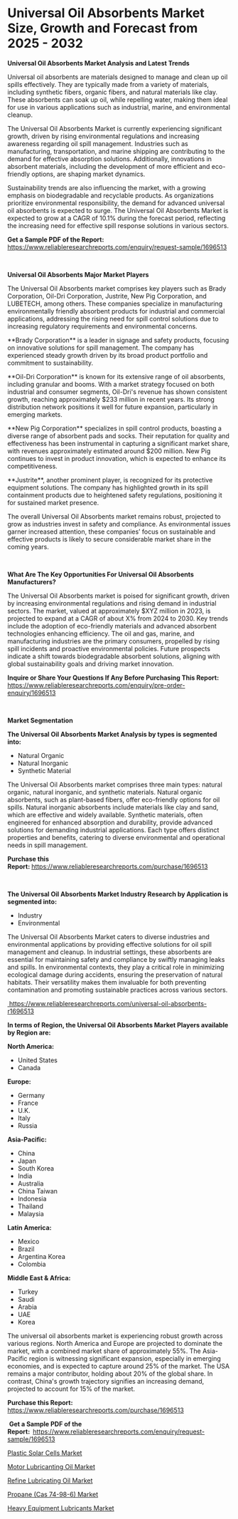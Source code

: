 <p><h1>Universal Oil Absorbents Market Size, Growth and Forecast from 2025 - 2032</h1></p><p><strong>Universal Oil Absorbents Market Analysis and Latest Trends</strong></p>
<p><p>Universal oil absorbents are materials designed to manage and clean up oil spills effectively. They are typically made from a variety of materials, including synthetic fibers, organic fibers, and natural materials like clay. These absorbents can soak up oil, while repelling water, making them ideal for use in various applications such as industrial, marine, and environmental cleanup.</p><p>The Universal Oil Absorbents Market is currently experiencing significant growth, driven by rising environmental regulations and increasing awareness regarding oil spill management. Industries such as manufacturing, transportation, and marine shipping are contributing to the demand for effective absorption solutions. Additionally, innovations in absorbent materials, including the development of more efficient and eco-friendly options, are shaping market dynamics.</p><p>Sustainability trends are also influencing the market, with a growing emphasis on biodegradable and recyclable products. As organizations prioritize environmental responsibility, the demand for advanced universal oil absorbents is expected to surge. The Universal Oil Absorbents Market is expected to grow at a CAGR of 10.1% during the forecast period, reflecting the increasing need for effective spill response solutions in various sectors.</p></p>
<p><strong>Get a Sample PDF of the Report:&nbsp;</strong> <a href="https://www.reliableresearchreports.com/enquiry/request-sample/1696513?utm_campaign=116&utm_medium=2&utm_source=Github&utm_content=ia&utm_term=08012025&utm_id=universal-oil-absorbents">https://www.reliableresearchreports.com/enquiry/request-sample/1696513</a></p>
<p>&nbsp;</p>
<p><strong>Universal Oil Absorbents Major Market Players</strong></p>
<p><p>The Universal Oil Absorbents market comprises key players such as Brady Corporation, Oil-Dri Corporation, Justrite, New Pig Corporation, and LUBETECH, among others. These companies specialize in manufacturing environmentally friendly absorbent products for industrial and commercial applications, addressing the rising need for spill control solutions due to increasing regulatory requirements and environmental concerns.</p><p>**Brady Corporation** is a leader in signage and safety products, focusing on innovative solutions for spill management. The company has experienced steady growth driven by its broad product portfolio and commitment to sustainability.</p><p>**Oil-Dri Corporation** is known for its extensive range of oil absorbents, including granular and booms. With a market strategy focused on both industrial and consumer segments, Oil-Dri's revenue has shown consistent growth, reaching approximately $233 million in recent years. Its strong distribution network positions it well for future expansion, particularly in emerging markets.</p><p>**New Pig Corporation** specializes in spill control products, boasting a diverse range of absorbent pads and socks. Their reputation for quality and effectiveness has been instrumental in capturing a significant market share, with revenues approximately estimated around $200 million. New Pig continues to invest in product innovation, which is expected to enhance its competitiveness.</p><p>**Justrite**, another prominent player, is recognized for its protective equipment solutions. The company has highlighted growth in its spill containment products due to heightened safety regulations, positioning it for sustained market presence.</p><p>The overall Universal Oil Absorbents market remains robust, projected to grow as industries invest in safety and compliance. As environmental issues garner increased attention, these companies’ focus on sustainable and effective products is likely to secure considerable market share in the coming years.</p></p>
<p>&nbsp;</p>
<p><strong>What Are The Key Opportunities For Universal Oil Absorbents Manufacturers?</strong></p>
<p><p>The Universal Oil Absorbents market is poised for significant growth, driven by increasing environmental regulations and rising demand in industrial sectors. The market, valued at approximately $XYZ million in 2023, is projected to expand at a CAGR of about X% from 2024 to 2030. Key trends include the adoption of eco-friendly materials and advanced absorbent technologies enhancing efficiency. The oil and gas, marine, and manufacturing industries are the primary consumers, propelled by rising spill incidents and proactive environmental policies. Future prospects indicate a shift towards biodegradable absorbent solutions, aligning with global sustainability goals and driving market innovation.</p></p>
<p><strong>Inquire or Share Your Questions If Any Before Purchasing This Report:</strong> <a href="https://www.reliableresearchreports.com/enquiry/pre-order-enquiry/1696513?utm_campaign=116&utm_medium=2&utm_source=Github&utm_content=ia&utm_term=08012025&utm_id=universal-oil-absorbents">https://www.reliableresearchreports.com/enquiry/pre-order-enquiry/1696513</a></p>
<p>&nbsp;</p>
<p><strong>Market Segmentation</strong></p>
<p><strong>The Universal Oil Absorbents Market Analysis by types is segmented into:</strong></p>
<p><ul><li>Natural Organic</li><li>Natural Inorganic</li><li>Synthetic Material</li></ul></p>
<p><p>The Universal Oil Absorbents market comprises three main types: natural organic, natural inorganic, and synthetic materials. Natural organic absorbents, such as plant-based fibers, offer eco-friendly options for oil spills. Natural inorganic absorbents include materials like clay and sand, which are effective and widely available. Synthetic materials, often engineered for enhanced absorption and durability, provide advanced solutions for demanding industrial applications. Each type offers distinct properties and benefits, catering to diverse environmental and operational needs in spill management.</p></p>
<p><strong>Purchase this Report:&nbsp;</strong><a href="https://www.reliableresearchreports.com/purchase/1696513?utm_campaign=116&utm_medium=2&utm_source=Github&utm_content=ia&utm_term=08012025&utm_id=universal-oil-absorbents">https://www.reliableresearchreports.com/purchase/1696513</a></p>
<p>&nbsp;</p>
<p><strong>The Universal Oil Absorbents Market Industry Research by Application is segmented into:</strong></p>
<p><ul><li>Industry</li><li>Environmental</li></ul></p>
<p><p>The Universal Oil Absorbents Market caters to diverse industries and environmental applications by providing effective solutions for oil spill management and cleanup. In industrial settings, these absorbents are essential for maintaining safety and compliance by swiftly managing leaks and spills. In environmental contexts, they play a critical role in minimizing ecological damage during accidents, ensuring the preservation of natural habitats. Their versatility makes them invaluable for both preventing contamination and promoting sustainable practices across various sectors.</p></p>
<p><a href="https://www.reliableresearchreports.com/universal-oil-absorbents-r1696513?utm_campaign=116&utm_medium=2&utm_source=Github&utm_content=ia&utm_term=08012025&utm_id=universal-oil-absorbents">&nbsp;https://www.reliableresearchreports.com/universal-oil-absorbents-r1696513</a></p>
<p><strong>In terms of Region, the Universal Oil Absorbents Market Players available by Region are:</strong></p>
<p>
    <p> <strong> North America: </strong>
        <ul>
            <li>United States</li>
            <li>Canada</li>
        </ul>
        </p> 
    <p> <strong> Europe: </strong>
        <ul>
            <li>Germany</li>
            <li>France</li>
            <li>U.K.</li>
            <li>Italy</li>
            <li>Russia</li>
        </ul>
        </p> 
    <p> <strong> Asia-Pacific: </strong>
        <ul>
            <li>China</li>
            <li>Japan</li>
            <li>South Korea</li>
            <li>India</li>
            <li>Australia</li>
            <li>China Taiwan</li>
            <li>Indonesia</li>
            <li>Thailand</li>
            <li>Malaysia</li>
        </ul>
        </p> 
    <p> <strong> Latin America: </strong>
        <ul>
            <li>Mexico</li>
            <li>Brazil</li>
            <li>Argentina Korea</li>
            <li>Colombia</li>
        </ul>
        </p> 
    <p> <strong> Middle East & Africa: </strong>
        <ul>
            <li>Turkey</li>
            <li>Saudi</li>
            <li>Arabia</li>
            <li>UAE</li>
            <li>Korea</li>
        </ul>
    </p>
    </p>
<p><p>The universal oil absorbents market is experiencing robust growth across various regions. North America and Europe are projected to dominate the market, with a combined market share of approximately 55%. The Asia-Pacific region is witnessing significant expansion, especially in emerging economies, and is expected to capture around 25% of the market. The USA remains a major contributor, holding about 20% of the global share. In contrast, China's growth trajectory signifies an increasing demand, projected to account for 15% of the market.</p></p>
<p><strong>Purchase this Report: </strong><a href="https://www.reliableresearchreports.com/purchase/1696513?utm_campaign=116&utm_medium=2&utm_source=Github&utm_content=ia&utm_term=08012025&utm_id=universal-oil-absorbents">https://www.reliableresearchreports.com/purchase/1696513</a></p>
<p>&nbsp;<strong>Get a Sample PDF of the Report:&nbsp;&nbsp;</strong><a href="https://www.reliableresearchreports.com/enquiry/request-sample/1696513?utm_campaign=116&utm_medium=2&utm_source=Github&utm_content=ia&utm_term=08012025&utm_id=universal-oil-absorbents">https://www.reliableresearchreports.com/enquiry/request-sample/1696513</a></p>
<p><strong></strong></p>
<p><p><a href="https://github.com/hammelximalschid/Market-Research-Report-List-1/blob/main/plastic-solar-cells-market.md?utm_campaign=116&utm_medium=2&utm_source=Github&utm_content=ia&utm_term=08012025&utm_id=universal-oil-absorbents">Plastic Solar Cells Market</a></p><p><a href="https://github.com/lindaopodray/Market-Research-Report-List-1/blob/main/motor-lubricanting-oil-market.md?utm_campaign=116&utm_medium=2&utm_source=Github&utm_content=ia&utm_term=08012025&utm_id=universal-oil-absorbents">Motor Lubricanting Oil Market</a></p><p><a href="https://github.com/flnordan65e0/Market-Research-Report-List-1/blob/main/refine-lubricating-oil-market.md?utm_campaign=116&utm_medium=2&utm_source=Github&utm_content=ia&utm_term=08012025&utm_id=universal-oil-absorbents">Refine Lubricating Oil Market</a></p><p><a href="https://github.com/rodinayygacklezi/Market-Research-Report-List-1/blob/main/propane-cas-74-98-6-market.md?utm_campaign=116&utm_medium=2&utm_source=Github&utm_content=ia&utm_term=08012025&utm_id=universal-oil-absorbents">Propane (Cas 74-98-6) Market</a></p><p><a href="https://github.com/OlenFleming68/Market-Research-Report-List-1/blob/main/heavy-equipment-lubricants-market.md?utm_campaign=116&utm_medium=2&utm_source=Github&utm_content=ia&utm_term=08012025&utm_id=universal-oil-absorbents">Heavy Equipment Lubricants Market</a></p></p>